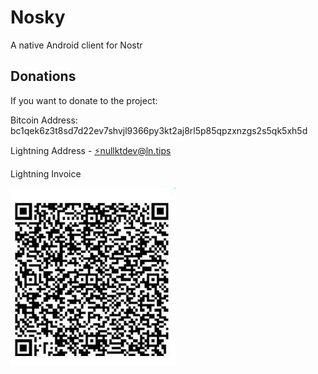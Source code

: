 # Nosky
A native Android client for Nostr


## Donations
If you want to donate to the project:

Bitcoin Address: bc1qek6z3t8sd7d22ev7shvjl9366py3kt2aj8rl5p85qpzxnzgs2s5qk5xh5d

Lightning Address - <a href="lightning:nullktdev@ln.tips">⚡nullktdev@ln.tips</a>

Lightning Invoice

![First Lightning invoice](./lightning_invoice_2.jpeg)


